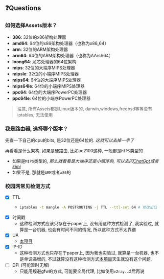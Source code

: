 ## ❓Questions

### 如何选择Assets版本？

- **386**: 32位的x86架构处理器
- **amd64**: 64位的x86架构处理器（也称为x86_64）
- **arm**: 32位的ARM架构处理器
- **arm64**: 64位的ARM架构处理器（也称为AArch64）
- **loong64**: 龙芯处理器的64位架构
- **mips**: 32位的大端序MIPS处理器
- **mipsle**: 32位的小端序MIPS处理器
- **mips64**: 64位的大端序MIPS处理器
- **mips64le**: 64位的小端序MIPS处理器
- **ppc64**: 64位的大端序PowerPC处理器
- **ppc64le**: 64位的小端序PowerPC处理器

> 注意, 所有Assets都是Linux版本的, darwin,windows,freebsd等等没有iptables, 无法使用

### 我是路由器, 选择哪个版本？

先查一下自己的cpu的bits, 是32位还是64位的. _这就可以去掉一半了_

再看看是什么架构, 如果是硬路由, 比如ac2100这种, 一般都是`MIPS`类型的
  - 如果是`MIPS`类型的, _那么就看看是大端序还是小端序的, 可以去问[ChatGpt](https://chatgpt.com)或者[kimi](https://kimi.moonshot.cn/chat/)_
  - 如果不是, 那就是`ARM`或者`x86`的

### 校园网常见检测方式
- [x] TTL
  - ```sh
    iptables -t mangle -A POSTROUTING -j TTL --ttl-set 64 # 修改出口 TTL 为 64
    ```
- [x] 时间戳
  - 这种检测方式应该只存在于paper上, 没有用这种方式检测了, 我实验过, 就算是一台机器, 也会有时间不同的情况, 所以这种方式不太靠谱
- [x] UA
  - [本项目](https://github.com/huhu415/uaProxy)
- [x] IP-ID
  - 这种检测方式也只存在于paper上, 因为我也实验过, 就算是一台机器, 也不是单调递增的, 不过就算没有这种检测方式[本项目](https://github.com/huhu415/uaProxy)天生就没有这个问题.
- [ ] DPI (可能暂时无解)
  - 只能用规避gfw的方式, 可能要全局代理, 比如使用`v2ray`. 以后再说
